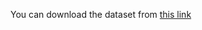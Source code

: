 You can download the dataset from [this link](https://drive.google.com/drive/folders/1-TsPQ_yJB_2VQWPjl9FVZ-IMm8J0Krrd?usp=sharing)